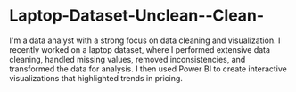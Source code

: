 # Laptop-Dataset-Unclean--Clean-
I'm a data analyst with a strong focus on data cleaning and visualization. I recently worked on a laptop dataset, where I performed extensive data cleaning, handled missing values, removed inconsistencies, and transformed the data for analysis.  I then used Power BI to create interactive visualizations that highlighted trends in pricing.
